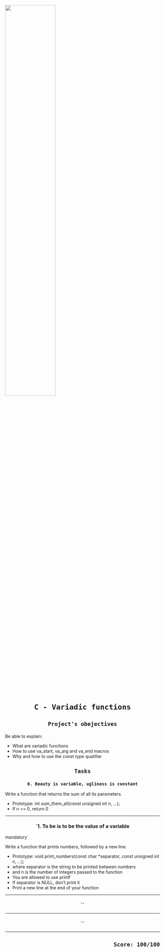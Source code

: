 <img align=center width=57% src="https://encrypted-tbn0.gstatic.com/images?q=tbn:ANd9GcSouW6sDjJODWy1S4UddOqGzYZBpKUatjUERw&usqp=CAU" />


# <p align=center>`C - Variadic functions`</p>
## <p align=center> `Project's obejectives` </p>
Be able to explain:
- What are variadic functions
- How to use va_start, va_arg and va_end macros
- Why and how to use the const type qualifier

## <p align=center>`Tasks`</p>
### <p align=center>`0. Beauty is variable, ugliness is constant`</p>
Write a function that returns the sum of all its parameters.

- Prototype: int sum_them_all(const unsigned int n, ...);
- If n == 0, return 0
---------------------------------------------------------------------
### <p align=center>`1. To be is to be the value of a variable
mandatory`</p>
Write a function that prints numbers, followed by a new line.

- Prototype: void print_numbers(const char *separator, const unsigned int n, ...);
- where separator is the string to be printed between numbers
- and n is the number of integers passed to the function
- You are allowed to use printf
- If separator is NULL, don’t print it
- Print a new line at the end of your function
---------------------------------------------------------------------
### <p align=center>``</p>

---------------------------------------------------------------------
### <p align=center>``</p>

---------------------------------------------------------------------

## <p align=right>`Score: 100/100`</p>
